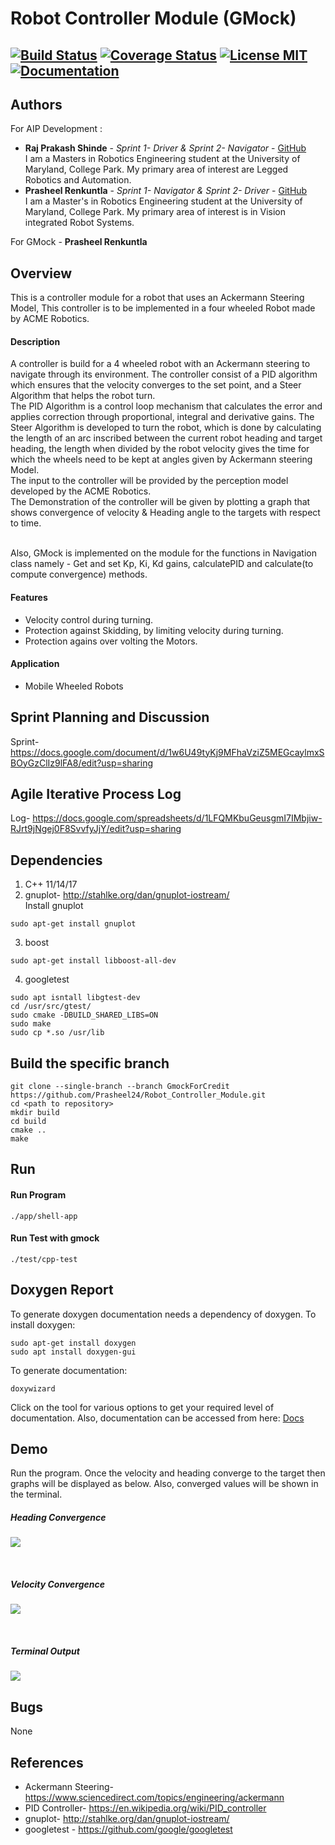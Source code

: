 # Robot Controller Module (GMock)
[![Build Status](https://travis-ci.org/Prasheel24/Robot_Controller_Module.svg?branch=GmockForCredit)](https://travis-ci.org/Prasheel24/Robot_Controller_Module)
[![Coverage Status](https://coveralls.io/repos/github/Prasheel24/Robot_Controller_Module/badge.svg?branch=GmockForCredit)](https://coveralls.io/github/Prasheel24/Robot_Controller_Module?branch=GmockForCredit)
[![License MIT](https://img.shields.io/badge/License-MIT-brightgreen.svg)](https://github.com/Prasheel24/Robot_Controller_Module/blob/GmockForCredit/LICENSE)
[![Documentation](https://img.shields.io/badge/docs-generated-brightgreen.svg)](https://github.com/Prasheel24/tree/GmockForCredit/docs)
---

## Authors
For AIP Development :
* **Raj Prakash Shinde** - *Sprint 1- Driver & Sprint 2- Navigator* - [GitHub](https://github.com/RajPShinde)
<br>I am a Masters in Robotics Engineering student at the University of Maryland, College Park. My primary area of interest are Legged Robotics and Automation. 
* **Prasheel Renkuntla** - *Sprint 1- Navigator & Sprint 2- Driver* - [GitHub](https://github.com/Prasheel24)
<br>I am a Master's in Robotics Engineering student at the University of Maryland, College Park. My primary area of interest is in Vision integrated Robot Systems.

For GMock - **Prasheel Renkuntla**

## Overview
This is a controller module for a robot that uses an Ackermann Steering Model, This controller is to be implemented in a four wheeled Robot made by ACME Robotics.

#### Description
A controller is build for a 4 wheeled robot with an Ackermann steering to navigate through its environment. The controller consist of a PID algorithm which  ensures that the velocity converges to the set point, and a Steer Algorithm that helps the robot turn.
<br>The PID Algorithm is a control loop mechanism that calculates the error and applies correction through proportional, integral and derivative gains. The Steer Algorithm is developed to turn the robot, which is done by calculating the length of an arc inscribed between the current robot heading and target heading, the length when divided by the robot velocity gives the time for which the wheels need to be kept at angles given by Ackermann steering Model.
<br>The input to the controller will be provided by the perception model developed by the ACME Robotics.
<br>The Demonstration of the controller will be given by plotting a graph that shows convergence of velocity & Heading angle to the targets with respect to time.

<br>Also, GMock is implemented on the module for the functions in Navigation class namely - Get and set Kp, Ki, Kd gains, calculatePID and calculate(to compute convergence) methods.


#### Features
* Velocity control during turning.
* Protection against Skidding, by limiting velocity during turning.
* Protection agains over volting the Motors.

#### Application
* Mobile Wheeled Robots

## Sprint Planning and Discussion
Sprint- https://docs.google.com/document/d/1w6U49tyKj9MFhaVziZ5MEGcaylmxSBOyGzClIz9lFA8/edit?usp=sharing

## Agile Iterative Process Log
Log- https://docs.google.com/spreadsheets/d/1LFQMKbuGeusgmI7IMbjiw-RJrt9jNgej0F8SvvfyJjY/edit?usp=sharing

## Dependencies
1. C++ 11/14/17
2. gnuplot- http://stahlke.org/dan/gnuplot-iostream/
<br>Install gnuplot
```
sudo apt-get install gnuplot
```
3. boost
```
sudo apt-get install libboost-all-dev
```
4. googletest
```
sudo apt isntall libgtest-dev
cd /usr/src/gtest/
sudo cmake -DBUILD_SHARED_LIBS=ON
sudo make
sudo cp *.so /usr/lib
```

## Build the specific branch
```
git clone --single-branch --branch GmockForCredit https://github.com/Prasheel24/Robot_Controller_Module.git 
cd <path to repository>
mkdir build
cd build
cmake ..
make
```
## Run
#### Run Program
```
./app/shell-app
```
#### Run Test with gmock
```
./test/cpp-test
```
## Doxygen Report
To generate doxygen documentation needs a dependency of doxygen.
To install doxygen: 
```
sudo apt-get install doxygen
sudo apt install doxygen-gui
```
To generate documentation:
```
doxywizard
```
Click on the tool for various options to get your required level of documentation. Also, documentation can be accessed from here: [Docs](https://github.com/Prasheel24/Robot_Controller_Module/tree/GmockForCredit/docs)

## Demo
Run the program. Once the velocity and heading converge to the target then graphs will be displayed as below. Also, converged values will be shown in the terminal.

<p align="center">
<h5> Heading Convergence</h5>
<img src="/output/HeadingConvergence.png">
</p>
</br>
<p align="center">
<h5> Velocity Convergence</h5>
<img src="/output/VelocityConvergence.png">
</p>
</br>
<p align="center">
<h5> Terminal Output</h5>
<img src="/output/TerminalOutput.png">
</p>

## Bugs
None

## References
* Ackermann Steering- https://www.sciencedirect.com/topics/engineering/ackermann
* PID Controller- https://en.wikipedia.org/wiki/PID_controller
* gnuplot- http://stahlke.org/dan/gnuplot-iostream/
* googletest - https://github.com/google/googletest
